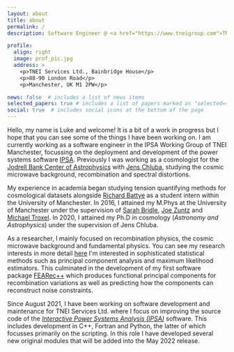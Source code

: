 ```yaml
---
layout: about
title: about
permalink: /
description: Software Engineer @ <a href="https://www.tneigroup.com">TNEI</a> | Cosmology researcher | He/him/his

profile:
  align: right
  image: prof_pic.jpg
  address: >
    <p>TNEI Services Ltd., Bainbridge House</p>
    <p>88-90 London Road</p>
    <p>Manchester, UK M1 2PW</p>

news: false  # includes a list of news items
selected_papers: true # includes a list of papers marked as "selected={true}"
social: true  # includes social icons at the bottom of the page
---
```


Hello, my name is Luke and welcome! It is a bit of a work in progress but I hope that you can see some of the things I have been working on. I am currently working as a software engineer in the IPSA Working Group of TNEI Manchester, focussing on the deployment and development of the power systems software [IPSA](https://www.ipsa-power.com). Previously I was working as a cosmologist for the [Jodrell Bank Center of Astrophysics](https://www.jb.man.ac.uk) with [Jens Chluba](http://www.jb.man.ac.uk/~jchluba/Science/index.html), studying the cosmic microwave background, recombination and spectral distortions.

My experience in academia began studying tension quantifying methods for cosmological datasets alongside [Richard Battye](https://en.wikipedia.org/wiki/Richard_Battye) as a student intern within the University of Manchester. In 2016, I attained my M.Phys at the University of Manchester under the supervision of [Sarah Bridle](http://sarahbridle.net/), [Joe Zuntz](ttps://www.ph.ed.ac.uk/people/joe-zuntz) and [Michael Troxel](https://scholars.duke.edu/person/michael.troxel). In 2020, I attained my Ph.D in cosmology (_Astronomy and Astrophysics_) under the supervision of Jens Chluba.  

<!-- Double check that is correct -->
As a researcher, I mainly focused on recombination physics, the cosmic microwave background and fundamental physics. You can see my research interests in more detail [here](/projects/research) I'm interested in sophisticated statistical methods such as principal component analysis and maximum likelihood estimators. This culminated in the development of my first software package [FEARec++](/projects/fearec) which produces functional principal components for recombination variations as well as predicting how the components can reconstruct noise constraints.

Since August 2021, I have been working on software development and maintenance for TNEI Services Ltd. where I focus on improving the source code of the [_Interactive Power Systems Analysis (IPSA)_](https://www.ipsa-power.com) software. This includes development in C++, Fortran and Python, the latter of which focusses primarily on the scripting. In this role I have developed several new original modules that will be added into the May 2022 release.
